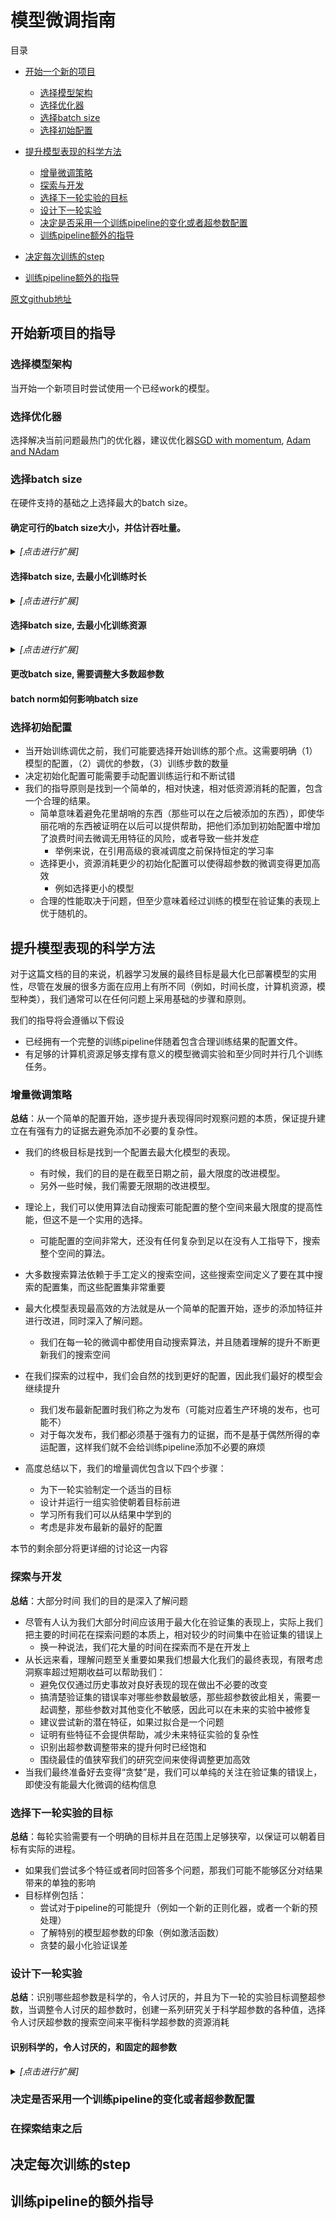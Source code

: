 # 模型微调指南 
目录
- [开始一个新的项目](#开始新项目的指导)
   - [选择模型架构](#选择模型架构)
   - [选择优化器](#选择优化器)
   - [选择batch size](#选择batch-size)
   - [选择初始配置](#选择初始配置)

- [提升模型表现的科学方法](#提升模型表现的科学方法)
  - [增量微调策略](#增量微调策略)
  - [探索与开发](#探索与开发)
  - [选择下一轮实验的目标](#选择下一轮实验的目标)
  - [设计下一轮实验](#设计下一轮实验)
  - [决定是否采用一个训练pipeline的变化或者超参数配置](#决定是否采用一个训练pipeline的变化或者超参数配置)
  - [训练pipeline额外的指导](#训练pipeline额外的指导)
- [决定每次训练的step](#决定每次训练的step)
- [训练pipeline额外的指导](#训练pipeline的额外指导)

[原文github地址](https://github.com/google-research/tuning_playbook)
## 开始新项目的指导
### 选择模型架构
当开始一个新项目时尝试使用一个已经work的模型。
### 选择优化器
选择解决当前问题最热门的优化器，建议优化器[SGD with momentum](https://github.com/google-research/tuning_playbook/blob/main/README.md#what-are-the-update-rules-for-all-the-popular-optimization-algorithms), [Adam and NAdam](https://github.com/google-research/tuning_playbook/blob/main/README.md#what-are-the-update-rules-for-all-the-popular-optimization-algorithms)
### 选择batch size
在硬件支持的基础之上选择最大的batch size。
#### 确定可行的batch size大小，并估计吞吐量。
 <details><summary><em>[点击进行扩展]</em></summary>

 <br>
  
  -  在给定模型和优化器时，可用资源通常有不同的batch size可以选择。batch size往往受限于加速器的内存大小。  
  -  在模型没有跑起来时很难确定batch size消耗的对应的内存大小。  
  -  最简单的方法是在不同的batch size上训练一些小的step,直到超过了可用的内存。  
  -  对于每一个batch size,我们需要训练足够长的时间去得到一个可靠的吞吐量。  
  <p align="center">训练吞吐量 = （每秒处理的样例数量），或者处理一个step消耗的时间</p>
  <p align="center">time per step = (batch size) / (训练吞吐量)  </p>

  -  当加速器尚未饱和时，如果batch size变为两倍，那么训练的吞吐量也应该变为两倍（或者接近两倍）,训练每个step的时长也应该伴随的batch size增长。  
  -  如果情况并非如此，那么训练的pipeline可能存在瓶颈，比如节点之间I/O或者同步，在继续之前这些情况需要被诊断或者修复。  
  -  如果训练的吞吐量仅支持到某些最大的batch size,那么我们应该选择这些batch size,即使机器支持更大的batch size。  
  -  每次更改模型或者优化器之前，可能需要重复以上步骤。

 </details>

#### 选择batch size, 去最小化训练时长
<details><summary><em>[点击进行扩展]</em></summary>

<br>

<p align="center">训练时间 = （每个step的训练时间）*（总的steps）</p>

 -  我们通常认为对所有可行的batch size, 每个step的训练时长近似恒定，在实践中增加batch size大小通常会带来一些额外开销。
 -  伴随着batch size的大小增加，达到固定性能目标所需要的steps通常会减少。  
    -  将batch size变为两倍，通常会使训练的steps减半，这称之为完美缩放（perfect scaling）。
    -  perfect scaling适用于直到边界batch size的所有batch size，超过该batch size,收益将会减少。
    -  最终，增加批量大小将不再减少batch size。
 -  因此，最小化训练时长的batch size,通常是任然能够减少训练steps的最大batch size。
    -  batch size取决于数据集，模型，优化器，如何计算出batch size依然是一个悬而未决的问题。
    -  当比较batch size的时候，要注意example budget/epoch budget和step budget之间的区别（通过example budget去比较batch size去探索完善的缩放机制，即使更大的batch size能够提供有意义的加速，通过改变steps）。
    -  通常硬件支持的最大的batch size大小小于临界batch size大小，但从经验来说，最好使用最大的batch size。
 -  如果最终会增大batch size，那么使用大batch size将没有意义。

</details>

#### 选择batch size, 去最小化训练资源

<details><summary><em>[点击进行扩展]</em></summary>

<br>

-  当batch size增加时，会有两种类型的资源消耗
   -  前期消耗（例如，购买新的硬件和重写pipeline以实现多gpu或者tpu并行训练）
   -  使用成本（例如，成员使用的资源计费，云服务商计费和电力维护成本）
-  如果增加batch size需要大量的前期消耗，那么最好推迟增加batch size,直到项目成熟，很容易去评估成本，收益消耗。实现多主机并行训练，可能会出现微妙的问题，因此在初始阶段最好使用简单的pipeline进行训练（另一方面，当需要大幅调整实验室，训练时间大幅加速可能在早期非常有益）
-  我们将使用的总成本分为以下几个部分：

<p align="center">资源消耗 = 每个step的资源消耗*（总的steps）</p>

-  增加bath size通常会减少训练消耗的steps,训练的消耗取决于每个step消耗的资源大小。
   -  增加batch size，可能会减少资源消耗，举例来说，如果每个step有更大的batch size和每个batch size有更小的step跑在同一个硬件上，那么每个step的资源消耗可能step的减少所抵消。
   -  增加batch size可能不会改变资源消耗，举例来说如果把batch size变为两倍，使得训练的steps减少一半，把gpu的数量变为两倍，那么使用gpu的时长将不会发生变化。
   -  怎加batch size可能会增加资源消耗，如果增加batch size需要升级硬件，那么每个step增加的资源消耗可能就被训练step的数量减少抵消了。

</details>

#### 更改batch size, 需要调整大多数超参数
#### batch norm如何影响batch size
### 选择初始配置

-  当开始训练调优之前，我们可能要选择开始训练的那个点。这需要明确（1）模型的配置，（2）调优的参数，（3）训练步数的数量
-  决定初始化配置可能需要手动配置训练运行和不断试错
-  我们的指导原则是找到一个简单的，相对快速，相对低资源消耗的配置，包含一个合理的结果。  
   -  简单意味着避免花里胡哨的东西（那些可以在之后被添加的东西），即使华丽花哨的东西被证明在以后可以提供帮助，把他们添加到初始配置中增加了浪费时间去微调无用特征的风险，或者导致一些并发症
      -  举例来说，在引用高级的衰减调度之前保持恒定的学习率
   -  选择更小，资源消耗更少的初始化配置可以使得超参数的微调变得更加高效
      -  例如选择更小的模型
   -  合理的性能取决于问题，但至少意味着经过训练的模型在验证集的表现上优于随机的。


## 提升模型表现的科学方法

对于这篇文档的目的来说，机器学习发展的最终目标是最大化已部署模型的实用性，尽管在发展的很多方面在应用上有所不同（例如，时间长度，计算机资源，模型种类），我们通常可以在任何问题上采用基础的步骤和原则。

我们的指导将会遵循以下假设
-  已经拥有一个完整的训练pipeline伴随着包含合理训练结果的配置文件。
-  有足够的计算机资源足够支撑有意义的模型微调实验和至少同时并行几个训练任务。

###  增量微调策略

**总结**：从一个简单的配置开始，逐步提升表现得同时观察问题的本质，保证提升建立在有强有力的证据去避免添加不必要的复杂性。

- 我们的终极目标是找到一个配置去最大化模型的表现。
   - 有时候，我们的目的是在截至日期之前，最大限度的改进模型。
   - 另外一些时候，我们需要无限期的改进模型。  

- 理论上，我们可以使用算法自动搜索可能配置的整个空间来最大限度的提高性能，但这不是一个实用的选择。
   -  可能配置的空间非常大，还没有任何复杂到足以在没有人工指导下，搜索整个空间的算法。
-  大多数搜索算法依赖于手工定义的搜索空间，这些搜索空间定义了要在其中搜索的配置集，而这些配置集非常重要
-  最大化模型表现最高效的方法就是从一个简单的配置开始，逐步的添加特征并进行改进，同时深入了解问题。
   -  我们在每一轮的微调中都使用自动搜索算法，并且随着理解的提升不断更新我们的搜索空间
- 在我们探索的过程中，我们会自然的找到更好的配置，因此我们最好的模型会继续提升
   -  我们发布最新配置时我们称之为发布（可能对应着生产环境的发布，也可能不）
   - 对于每次发布，我们都必须基于强有力的证据，而不是基于偶然所得的幸运配置，这样我们就不会给训练pipeline添加不必要的麻烦

 -  高度总结以下，我们的增量调优包含以下四个步骤：
    -  为下一轮实验制定一个适当的目标
    -  设计并运行一组实验使朝着目标前进
    -  学习所有我们可以从结果中学到的
    -  考虑是非发布最新的最好的配置

本节的剩余部分将更详细的讨论这一内容

###  探索与开发

**总结**：大部分时间 我们的目的是深入了解问题

-  尽管有人认为我们大部分时间应该用于最大化在验证集的表现上，实际上我们把主要的时间花在探索问题的本质上，相对较少的时间集中在验证集的错误上
   - 换一种说法，我们花大量的时间在探索而不是在开发上
- 从长远来看，理解问题至关重要如果我们想最大化我们的最终表现，有限考虑洞察率超过短期收益可以帮助我们：
   -  避免仅仅通过历史事故对良好表现的现在做出不必要的改变
   -  搞清楚验证集的错误率对哪些参数最敏感，那些超参数彼此相关，需要一起调整，那些参数对其他变化不敏感，因此可以在未来的实验中被修复
   -  建议尝试新的潜在特征，如果过拟合是一个问题
   -  证明有些特征不会提供帮助，减少未来特征实验的复杂性
   -  识别出超参数调整带来的提升何时已经饱和
   -  围绕最佳的值狭窄我们的研究空间来使得调整更加高效
-  当我们最终准备好去变得“贪婪”是，我们可以单纯的关注在验证集的错误上，即使没有能最大化微调的结构信息

###  选择下一轮实验的目标

**总结**：每轮实验需要有一个明确的目标并且在范围上足够狭窄，以保证可以朝着目标有实际的进程。

-  如果我们尝试多个特征或者同时回答多个问题，那我们可能不能够区分对结果带来的单独的影响
- 目标样例包括：
  - 尝试对于pipeline的可能提升（例如一个新的正则化器，或者一个新的预处理）
  -  了解特别的模型超参数的印象（例如激活函数）
  -  贪婪的最小化验证误差

###  设计下一轮实验

**总结**：识别哪些超参数是科学的，令人讨厌的，并且为下一轮的实验目标调整超参数，当调整令人讨厌的超参数时，创建一系列研究关于科学超参数的各种值，选择令人讨厌超参数的搜索空间来平衡科学超参数的资源消耗

####  识别科学的，令人讨厌的，和固定的超参数
<details><summary><em>[点击进行扩展]</em></summary>

<br>

-  对于一个给定的目标，所有的超参数不是科学的，令人讨厌的就是科学的
   -  科学超参数就是那些我们尝试测量对模型表现影响的参数
   -  令人讨厌的超参数是那些我们需要调整去公平的比较科学超参数的参数，类似于令人讨厌超参数的统计内容
   -  固定超参数指的是当前轮实验需要固定的超参数，这些超参数当比较科学超参数的值时，我们不需要进行调整
      -  通过固定一组


</details>

###  决定是否采用一个训练pipeline的变化或者超参数配置
###  在探索结束之后

## 决定每次训练的step
## 训练pipeline的额外指导